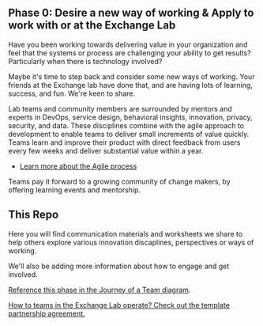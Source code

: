## Phase 0: Desire a new way of working & Apply to work with or at the Exchange Lab

Have you been working towards delivering value in your organization and feel that the systems or process are challenging your ability to get results? Particularly when there is technology involved?

Maybe it's time to step back and consider some new ways of working. Your friends at the Exchange lab have done that, and are having lots of learning, success, and fun. We're keen to share.

Lab teams and community members are surrounded by mentors and experts in DevOps, service design, behavioral insights, innovation, privacy, security, and data. These disciplines combine with the agile approach to development to enable teams to deliver small increments of value quickly. Teams learn and improve their product with direct feedback from users every few weeks and deliver substantial value within a year.

- [Learn more about the Agile process](https://developer.gov.bc.ca/Agile-Delivery-Process/Agile-Delivery-Process)

Teams pay it forward to a growing community of change makers, by offering learning events and mentorship. 

## This Repo

Here you will find communication materials and worksheets we share to help others explore various innovation discaplines, perspectives or ways of working.

We'll also be adding more information about how to engage and get involved.

[Reference this phase in the Journey of a Team diagram](https://github.com/bcgov/ExchangeLabOps/blob/master/One-Pager_Journey-of-an-Exchange-Lab-Team.pdf).

[How to teams in the Exchange Lab operate? Check out the template partnership agreement.](https://github.com/bcgov/ExchangeLabOps/blob/master/0_Desire-a-new-way-of-working/Exchange-Lab-Residency-Partnership-Agreement_TEMPLATE.pdf)


